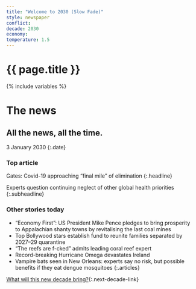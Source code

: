```yaml
---
title: "Welcome to 2030 (Slow Fade)"
style: newspaper
conflict: 
decade: 2030
economy: 
temperature: 1.5
---
```


<h1>{{ page.title }}</h1>

{% include variables %}
# The news

## All the news, all the time.

3 January 2030
{:.date}

### Top article

Gates: Covid-19 approaching “final mile” of elimination
{:.headline}

Experts question continuing neglect of other global health priorities
{:.subheadline}

### Other stories today

- “Economy First”: US President Mike Pence pledges to bring prosperity to Appalachian shanty towns by revitalising the last coal mines
- Top Bollywood stars establish fund to reunite families separated by 2027–29 quarantine
- “The reefs are f-cked” admits leading coral reef expert
- Record-breaking Hurricane Omega devastates Ireland
- Vampire bats seen in New Orleans: experts say no risk, but possible benefits if they eat dengue mosquitoes
{:.articles}

[What will this new decade bring?](chapter_grassroots-climate-rebellion.html){:.next-decade-link}
